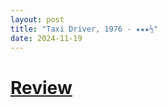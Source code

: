 ```yaml
---
layout: post
title: "Taxi Driver, 1976 - ★★★½"
date: 2024-11-19
---
```


# [Review](https://letterboxd.com/pavlesap/film/taxi-driver/)

